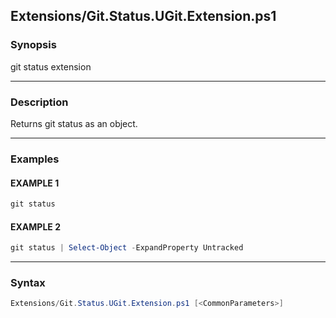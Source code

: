 
Extensions/Git.Status.UGit.Extension.ps1
----------------------------------------




### Synopsis
git status extension



---


### Description

Returns git status as an object.



---


### Examples
#### EXAMPLE 1
```PowerShell
git status
```

#### EXAMPLE 2
```PowerShell
git status | Select-Object -ExpandProperty Untracked
```



---


### Syntax
```PowerShell
Extensions/Git.Status.UGit.Extension.ps1 [<CommonParameters>]
```



